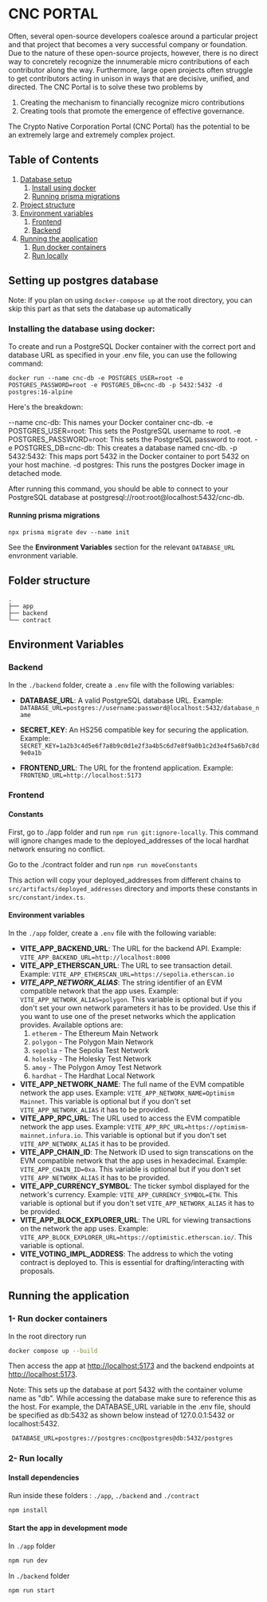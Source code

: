 # CNC PORTAL

Often, several open-source developers coalesce around a particular project and that project that becomes a very successful company or foundation. Due to the nature of these open-source projects, however, there is no direct way to concretely recognize the innumerable micro contributions of each contributor along the way. Furthermore, large open projects often struggle to get contributors acting in unison in ways that are decisive, unified, and directed. The CNC Portal is to solve these two problems by

1. Creating the mechanism to financially recognize micro contributions
2. Creating tools that promote the emergence of effective governance.

The Crypto Native Corporation Portal (CNC Portal) has the potential to be an extremely large and extremely complex project.

## Table of Contents

1. [Database setup](#setting-up-postgres-database)
   1. [Install using docker](#installing-the-database-using-docker)
   2. [Running prisma migrations](#running-prisma-migrations)
2. [Project structure](#folder-structure)
3. [Environment variables](#environment-variables)
   1. [Frontend](#frontend)
   2. [Backend](#backend)
4. [Running the application](#running-the-application)
   1. [Run docker containers](#1--run-docker-containers)
   2. [Run locally](#2--run-locally)

## Setting up postgres database

Note: If you plan on using `docker-compose up` at the root directory, you can skip this part as that sets the database up automatically

### Installing the database using docker:

To create and run a PostgreSQL Docker container with the correct port and database URL as specified in your .env file, you can use the following command:

`docker run --name cnc-db -e POSTGRES_USER=root -e POSTGRES_PASSWORD=root -e POSTGRES_DB=cnc-db -p 5432:5432 -d postgres:16-alpine`

Here's the breakdown:

--name cnc-db: This names your Docker container cnc-db.
-e POSTGRES_USER=root: This sets the PostgreSQL username to root.
-e POSTGRES_PASSWORD=root: This sets the PostgreSQL password to root.
-e POSTGRES_DB=cnc-db: This creates a database named cnc-db.
-p 5432:5432: This maps port 5432 in the Docker container to port 5432 on your host machine.
-d postgres: This runs the postgres Docker image in detached mode.

After running this command, you should be able to connect to your PostgreSQL database at postgresql://root:root@localhost:5432/cnc-db.

#### Running prisma migrations

`npx prisma migrate dev --name init`

See the **Environment Variables** section for the relevant `DATABASE_URL` envronment variable.

## Folder structure

```
.
├── app
├── backend
└── contract
```

## Environment Variables

### Backend

In the `./backend` folder, create a `.env` file with the following variables:

- **DATABASE_URL**: A valid PostgreSQL database URL. Example:
  `DATABASE_URL=postgres://username:password@localhost:5432/database_name`

- **SECRET_KEY**: An HS256 compatible key for securing the application. Example:
  `SECRET_KEY=1a2b3c4d5e6f7a8b9c0d1e2f3a4b5c6d7e8f9a0b1c2d3e4f5a6b7c8d9e0a1b`

- **FRONTEND_URL**: The URL for the frontend application. Example:
  `FRONTEND_URL=http://localhost:5173`

### Frontend

#### Constants

First, go to ./app folder and run `npm run git:ignore-locally`. This command will ignore changes made to the deployed_addresses of the local hardhat network ensuring no conflict.

Go to the ./contract folder and run `npm run moveConstants`

This action will copy your deployed_addresses from different chains to `src/artifacts/deployed_addresses` directory and imports these constants in `src/constant/index.ts`.

#### Environment variables

In the `./app` folder, create a `.env` file with the following variable:

- **VITE_APP_BACKEND_URL**: The URL for the backend API. Example:
  `VITE_APP_BACKEND_URL=http://localhost:8000`
- **VITE_APP_ETHERSCAN_URL**: The URL to see transaction detail. Example:
  `VITE_APP_ETHERSCAN_URL=https://sepolia.etherscan.io`
- **_VITE_APP_NETWORK_ALIAS_**: The string identifier of an EVM compatible network that the app uses. Example: `VITE_APP_NETWORK_ALIAS=polygon`. This variable is optional but if you don't set your own network parameters it has to be provided. Use this if you want to use one of the preset networks which the application provides. Available options are:
  1. `etherem` - The Ethereum Main Network
  2. `polygon` - The Polygon Main Network
  3. `sepolia` - The Sepolia Test Network
  4. `holesky` - The Holesky Test Network
  5. `amoy` - The Polygon Amoy Test Network
  6. `hardhat` - The Hardhat Local Network
- **VITE_APP_NETWORK_NAME**: The full name of the EVM compatible network the app uses. Example: `VITE_APP_NETWORK_NAME=Optimism Mainnet`. This variable is optional but if you don't set `VITE_APP_NETWORK_ALIAS` it has to be provided.
- **VITE_APP_RPC_URL**: The URL used to access the EVM compatible network the app uses. Example: `VITE_APP_RPC_URL=https://optimism-mainnet.infura.io`. This variable is optional but if you don't set `VITE_APP_NETWORK_ALIAS` it has to be provided.
- **VITE_APP_CHAIN_ID**: The Network ID used to sign transcations on the EVM compatible network that the app uses in hexadecimal. Example: `VITE_APP_CHAIN_ID=0xa`. This variable is optional but if you don't set `VITE_APP_NETWORK_ALIAS` it has to be provided.
- **VITE_APP_CURRENCY_SYMBOL**: The ticker symbol displayed for the network's currency. Example: `VITE_APP_CURRENCY_SYMBOL=ETH`. This variable is optional but if you don't set `VITE_APP_NETWORK_ALIAS` it has to be provided.
- **VITE_APP_BLOCK_EXPLORER_URL**: The URL for viewing transactions on the network the app uses. Example: `VITE_APP_BLOCK_EXPLORER_URL=https://optimistic.etherscan.io/`. This variable is optional.
- **VITE_VOTING_IMPL_ADDRESS**: The address to which the voting contract is deployed to. This is essential for drafting/interacting with proposals.

## Running the application

### 1- Run docker containers

In the root directory run

```bash
docker compose up --build
```

Then access the app at [http://localhost:5173](http://localhost:5173) and the backend endpoints at [http://localhost:5173](http://localhost:5173).

Note: This sets up the database at port 5432 with the container volume name as "db". While accessing the database make sure to reference this as the host. For example, the DATABASE_URL variable in the .env file, should be specified as db:5432 as shown below instead of 127.0.0.1:5432 or localhost:5432.

` DATABASE_URL=postgres://postgres:cnc@postgres@db:5432/postgres`

### 2- Run locally

#### Install dependencies

Run inside these folders : `./app`, `./backend` and `./contract`

```bash
npm install
```

#### Start the app in development mode

In `./app` folder

```bash
npm run dev
```

In `./backend` folder

```bash
npm run start
```
